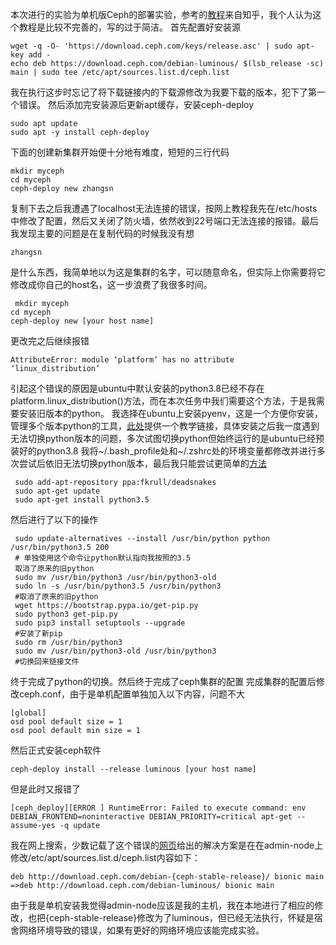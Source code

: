   本次进行的实验为单机版Ceph的部署实验，参考的[教程](https://zhuanlan.zhihu.com/p/67832892)来自知乎，我个人认为这个教程是比较不完善的，写的过于简洁。
   首先配置好安装源
   ```
   wget -q -O- 'https://download.ceph.com/keys/release.asc' | sudo apt-key add -
   echo deb https://download.ceph.com/debian-luminous/ $(lsb_release -sc) main | sudo tee /etc/apt/sources.list.d/ceph.list
   ```
   我在执行这步时忘记了将下载链接内的下载源修改为我要下载的版本，犯下了第一个错误。
   然后添加完安装源后更新apt缓存，安装ceph-deploy
   ```
   sudo apt update
   sudo apt -y install ceph-deploy
   ```
   下面的创建新集群开始便十分地有难度，短短的三行代码
   ```
   mkdir myceph
   cd myceph
   ceph-deploy new zhangsn
   ```
   复制下去之后我遭遇了localhost无法连接的错误，按网上教程我先在/etc/hosts中修改了配置，然后又关闭了防火墙，依然收到22号端口无法连接的报错。最后我发现主要的问题是在复制代码的时候我没有想
   ```
   zhangsn
   ```
   是什么东西，我简单地以为这是集群的名字，可以随意命名，但实际上你需要将它修改成你自己的host名，这一步浪费了我很多时间。
   ```
    mkdir myceph
   cd myceph
   ceph-deploy new [your host name]
   ```
   更改完之后继续报错
   ```
   AttributeError: module ‘platform‘ has no attribute ‘linux_distribution‘
   ```
   引起这个错误的原因是ubuntu中默认安装的python3.8已经不存在platform.linux_distribution()方法，而在本次任务中我们需要这个方法，于是我需要安装旧版本的python。
   我选择在ubuntu上安装pyenv，这是一个方便你安装，管理多个版本python的工具，[此处](https://www.jianshu.com/p/8aaf2525fa80)提供一个教学链接，具体安装之后我一度遇到无法切换python版本的问题，多次试图切换python但始终运行的是ubuntu已经预装好的python3.8
   我将~/.bash_profile处和~/.zshrc处的环境变量都修改并进行多次尝试后依旧无法切换python版本，最后我只能尝试更简单的[方法](https://blog.csdn.net/qq_27657429/article/details/53482595)
   ```
    sudo add-apt-repository ppa:fkrull/deadsnakes
    sudo apt-get update
    sudo apt-get install python3.5
   ```
   然后进行了以下的操作
   ```
    sudo update-alternatives --install /usr/bin/python python /usr/bin/python3.5 200
    # 单独使用这个命令让python默认指向我按照的3.5
    取消了原来的旧python
    sudo mv /usr/bin/python3 /usr/bin/python3-old
    sudo ln -s /usr/bin/python3.5 /usr/bin/python3
    #取消了原来的旧python
    wget https://bootstrap.pypa.io/get-pip.py
    sudo python3 get-pip.py
    sudo pip3 install setuptools --upgrade
    #安装了新pip
    sudo rm /usr/bin/python3
    sudo mv /usr/bin/python3-old /usr/bin/python3
    #切换回来链接文件
   ```
   终于完成了python的切换。然后终于完成了ceph集群的配置
   完成集群的配置后修改ceph.conf，由于是单机配置单独加入以下内容，问题不大
   ```
   [global]
   osd pool default size = 1
   osd pool default min size = 1
   ```
   然后正式安装ceph软件
   ```
   ceph-deploy install --release luminous [your host name]
   ```
   但是此时又报错了
   ```
   [ceph_deploy][ERROR ] RuntimeError: Failed to execute command: env DEBIAN_FRONTEND=noninteractive DEBIAN_PRIORITY=critical apt-get --assume-yes -q update
   ```
   我在网上搜索，少数记载了这个错误的[网页](https://blog.csdn.net/don_chiang709/article/details/91511828)给出的解决方案是在在admin-node上修改/etc/apt/sources.list.d/ceph.list内容如下：
   ```
   deb http://download.ceph.com/debian-{ceph-stable-release}/ bionic main =>deb http://download.ceph.com/debian-luminous/ bionic main
   ```
   由于我是单机安装我觉得admin-node应该是我的主机，我在本地进行了相应的修改，也把{ceph-stable-release}修改为了luminous，但已经无法执行，怀疑是宿舍网络环境导致的错误，如果有更好的网络环境应该能完成实验。